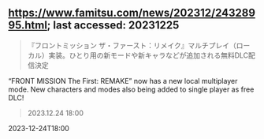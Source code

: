 ## https://www.famitsu.com/news/202312/24328995.html; last accessed: 20231225

> 『フロントミッション ザ・ファースト：リメイク』マルチプレイ（ローカル）実装。ひとり用の新モードや新キャラなどが追加される無料DLC配信決定

“FRONT MISSION The First: REMAKE” now has a new local multiplayer mode. New characters and modes also being added to single player as free DLC!

> 2023.12.24 18:00

2023-12-24T18:00
